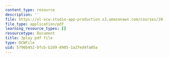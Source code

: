 ```yaml
---
content_type: resource
description: ''
file: https://ol-ocw-studio-app-production.s3.amazonaws.com/courses/20-219-becoming-the-next-bill-nye-writing-and-hosting-the-educational-show-january-iap-2015/5790b452bfcbb2d989051a27ed4fa05a_AHJDrCiXNRA.pdf
file_type: application/pdf
learning_resource_types: []
resourcetype: Document
title: 3play pdf file
type: OCWFile
uid: 5790b452-bfcb-b2d9-8905-1a27ed4fa05a
---
```

